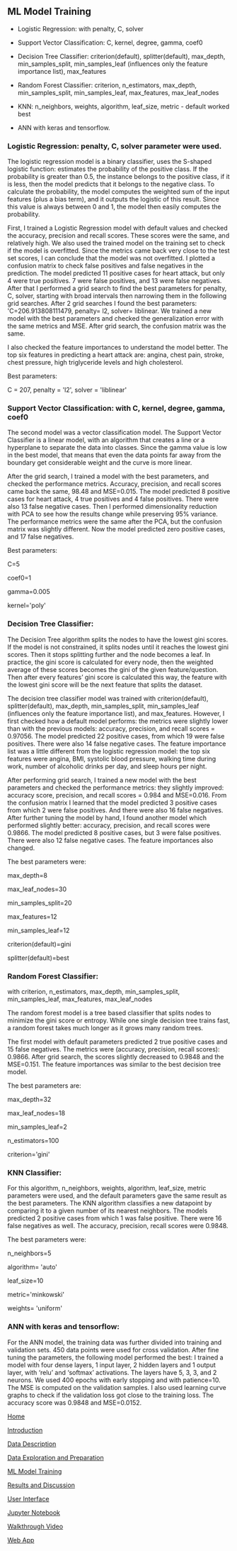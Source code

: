 ## ML Model Training

- Logistic Regression: with penalty, C, solver

- Support Vector Classification: C, kernel, degree, gamma, coef0

- Decision Tree Classifier: criterion(default), splitter(default), max_depth,
min_samples_split, min_samples_leaf (influences only the feature importance list),
max_features

- Random Forest Classifier: criterion, n_estimators, max_depth, min_samples_split,
min_samples_leaf, max_features, max_leaf_nodes

- KNN: n_neighbors, weights, algorithm, leaf_size, metric - default worked best

- ANN with keras and tensorflow.

### Logistic Regression: penalty, C, solver parameter were used.

The logistic regression model is a binary classifier, uses the S-shaped logistic function:
estimates the probability of the positive class. If the probability is greater than 0.5, the
instance belongs to the positive class, if it is less, then the model predicts that it belongs
to the negative class. To calculate the probability, the model computes the weighted
sum of the input features (plus a bias term), and it outputs the logistic of this result.
Since this value is always between 0 and 1, the model then easily computes the
probability.

First, I trained a Logistic Regression model with default values and checked the
accuracy, precision and recall scores. These scores were the same, and relatively high.
We also used the trained model on the training set to check if the model is overfitted.
Since the metrics came back very close to the test set scores, I can conclude that the
model was not overfitted. I plotted a confusion matrix to check false positives and false
negatives in the prediction. The model predicted 11 positive cases for heart attack, but
only 4 were true positives. 7 were false positives, and 13 were false negatives.
After that I performed a grid search to find the best parameters for penalty, C, solver,
starting with broad intervals then narrowing them in the following grid searches. After 2
grid searches I found the best parameters: 'C=206.913808111479, penalty= l2, solver=
liblinear. We trained a new model with the best parameters and checked the
generalization error with the same metrics and MSE. After grid search, the confusion
matrix was the same.

I also checked the feature importances to understand the model better. The top six
features in predicting a heart attack are: angina, chest pain, stroke, chest pressure, high
triglyceride levels and high cholesterol.

Best parameters:

C = 207, penalty = 'l2', solver = 'liblinear'

### Support Vector Classification: with C, kernel, degree, gamma, coef0

The second model was a vector classification model. The Support Vector Classifier is a
linear model, with an algorithm that creates a line or a hyperplane to separate the data
into classes. Since the gamma value is low in the best model, that means that even the
data points far away from the boundary get considerable weight and the curve is more
linear.

After the grid search, I trained a model with the best parameters, and checked the
performance metrics. Accuracy, precision, and recall scores came back the same, 98.48
and MSE=0.015. The model predicted 8 positive cases for heart attack, 4 true positives
and 4 false positives. There were also 13 false negative cases.
Then I performed dimensionality reduction with PCA to see how the results change
while preserving 95% variance. The performance metrics were the same after the PCA,
but the confusion matrix was slightly different. Now the model predicted zero positive
cases, and 17 false negatives.

Best parameters:

C=5

coef0=1

gamma=0.005

kernel='poly'

### Decision Tree Classifier:

The Decision Tree algorithm splits the nodes to have the lowest gini scores. If the model
is not constrained, it splits nodes until it reaches the lowest gini scores. Then it stops
splitting further and the node becomes a leaf. In practice, the gini score is calculated for
every node, then the weighted average of these scores becomes the gini of the given
feature/question. Then after every features’ gini score is calculated this way, the feature
with the lowest gini score will be the next feature that splits the dataset.

The decision tree classifier model was trained with criterion(default), splitter(default),
max_depth, min_samples_split, min_samples_leaf (influences only the feature
importance list), and max_features. However, I first checked how a default model
performs: the metrics were slightly lower than with the previous models: accuracy,
precision, and recall scores = 0.97056. The model predicted 22 positive cases, from
which 19 were false positives. There were also 14 false negative cases. The feature
importance list was a little different from the logistic regression model: the top six
features were angina, BMI, systolic blood pressure, walking time during work, number of
alcoholic drinks per day, and sleep hours per night.

After performing grid search, I trained a new model with the best parameters and
checked the performance metrics: they slightly improved: accuracy score, precision,
and recall scores = 0.984 and MSE=0.016. From the confusion matrix I learned that the
model predicted 3 positive cases from which 2 were false positives. And there were also
16 false negatives. After further tuning the model by hand, I found another model which
performed slightly better: accuracy, precision, and recall scores were 0.9866. The
model predicted 8 positive cases, but 3 were false positives. There were also 12 false
negative cases. The feature importances also changed.

The best parameters were:

max_depth=8

max_leaf_nodes=30

min_samples_split=20

max_features=12

min_samples_leaf=12

criterion(default)=gini

splitter(default)=best

### Random Forest Classifier: 

with criterion, n_estimators, max_depth, min_samples_split, min_samples_leaf, max_features, max_leaf_nodes

The random forest model is a tree based classifier that splits nodes to minimize the gini
score or entropy. While one single decision tree trains fast, a random forest takes much
longer as it grows many random trees.

The first model with default parameters predicted 2 true positive cases and 15 false
negatives. The metrics were (accuracy, precision, recall scores): 0.9866.
After grid search, the scores slightly decreased to 0.9848 and the MSE=0.151.
The feature importances was similar to the best decision tree model.

The best parameters are:

max_depth=32

max_leaf_nodes=18

min_samples_leaf=2

n_estimators=100

criterion='gini'

### KNN Classifier: 

For this algorithm, n_neighbors, weights, algorithm, leaf_size, metric
parameters were used, and the default parameters gave the same result as the best
parameters. The KNN algorithm classifies a new datapoint by comparing it to a given
number of its nearest neighbors. The models predicted 2 positive cases from which 1
was false positive. There were 16 false negatives as well. The accuracy, precision,
recall scores were 0.9848. 

The best parameters were:

n_neighbors=5

algorithm= 'auto'

leaf_size=10

metric='minkowski'

weights= 'uniform'

### ANN with keras and tensorflow:

For the ANN model, the training data was further divided into training and validation
sets. 450 data points were used for cross validation. After fine tuning the parameters,
the following model performed the best: I trained a model with four dense layers, 1 input
layer, 2 hidden layers and 1 output layer, with ‘relu’ and ‘softmax’ activations. The layers
have 5, 3, 3, and 2 neurons. We used 400 epochs with early stopping and with
patience=10. The MSE is computed on the validation samples. I also used learning
curve graphs to check if the validation loss got close to the training loss. The accuracy
score was 0.9848 and MSE=0.0152.

[Home](http://piringer.github.io/heartdisease/index)

[Introduction](http://piringer.github.io/heartdisease/intro)

[Data Description](http://piringer.github.io/heartdisease/Project.pdf)

[Data Exploration and Preparation](http://piringer.github.io/heartdisease/exploration)

[ML Model Training](http://piringer.github.io/heartdisease/models)

[Results and Discussion](http://piringer.github.io/heartdisease/results)

[User Interface](http://piringer.github.io/heartdisease/ui)

[Jupyter Notebook](https://github.com/piringer/heartdisease/blob/main/australian2.ipynb)

[Walkthrough Video](https://www.youtube.com/watch?v=18eQWJJu3tA)

[Web App](http://ec2-52-54-129-72.compute-1.amazonaws.com:8501/)

